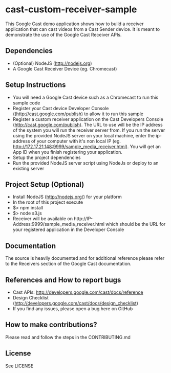 # cast-custom-receiver-sample

This Google Cast demo application shows how to build a receiver application that can cast videos from a Cast Sender device. It is meant to demonstrate the use of the Google Cast Receiver APIs. 

## Dependencies
* (Optional) NodeJS (http://nodejs.org)
* A Google Cast Receiver Device (eg. Chromecast)

## Setup Instructions
* You will need a Google Cast device such as a Chromecast to run this sample code
* Register your Cast device Developer Console ((http://cast.google.com/publish) to allow it to run this sample
* Register a custom receiver application on the Cast Developers Console (http://cast.google.com/publish). The URL to use will be the IP address of the system you will run the receiver server from. If you run the server using the provided NodeJS server on your local machine, enter the ip-address of your computer with it's non local IP (eg. http://172.17.21.148:9999/sample_media_receiver.html). You will get an App ID when you finish registering your application.
* Setup the project dependencies
* Run the provided NodeJS server script using NodeJs or deploy to an existing server

## Project Setup (Optional)
* Install NodeJS (http://nodejs.org/) for your platform
* In the root of this project execute
* $> npm install
* $> node s3.js
* Receiver will be available on http://IP-Address:9999/sample_media_receiver.html which should be the URL for your registered application in the Developer Console

## Documentation
The source is heavily documented and for additional reference please refer to the Receivers section of the Google Cast documentation.

## References and How to report bugs
* Cast APIs: http://developers.google.com/cast/docs/reference
* Design Checklist (http://developers.google.com/cast/docs/design_checklist)
* If you find any issues, please open a bug here on GitHub

## How to make contributions?
Please read and follow the steps in the CONTRIBUTING.md

## License
See LICENSE
